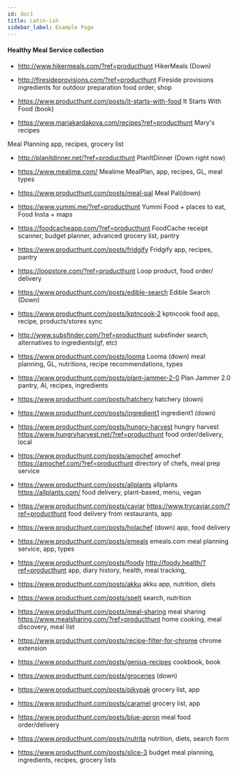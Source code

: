 ```yaml
---
id: doc1
title: Latin-ish
sidebar_label: Example Page
---
```


#### Healthy Meal Service collection

- http://www.hikermeals.com/?ref=producthunt HikerMeals
(Down)

- http://firesideprovisions.com/?ref=producthunt Fireside provisions
ingredients for outdoor preparation
food order, shop

- https://www.producthunt.com/posts/it-starts-with-food It Starts With Food (book)


- https://www.mariakardakova.com/recipes?ref=producthunt Mary's recipes

Meal Planning
app, recipes, grocery list

- http://planitdinner.net/?ref=producthunt PlanItDinner (Down right now)


- https://www.mealime.com/ Mealime
MealPlan, app, recipes, GL, meal types

- https://www.producthunt.com/posts/meal-pal Meal Pal(down)

- https://www.yummi.me/?ref=producthunt Yummi
Food + places to eat, Food Insta + maps

- https://foodcacheapp.com/?ref=producthunt FoodCache
receipt scanner, budget planner, advanced grocery list, pantry
- https://www.producthunt.com/posts/fridgify Fridgify
app, recipes, pantry

- https://loopstore.com/?ref=producthunt Loop
product, food order/ delivery
- https://www.producthunt.com/posts/edible-search Edible Search (Down)

- https://www.producthunt.com/posts/kptncook-2 kptncook
food app, recipe, products/stores sync
- http://www.subsfinder.com/?ref=producthunt subsfinder
search, alternatives to ingredients(gf, etc)

- https://www.producthunt.com/posts/looma Looma (down)
meal planning, GL, nutritions, recipe recommendations, types
- https://www.producthunt.com/posts/plant-jammer-2-0 Plan Jammer 2.0
pantry, AI, recipes, ingredients

- https://www.producthunt.com/posts/hatchery hatchery (down)

- https://www.producthunt.com/posts/ingredient1 ingredient1 (down)
- https://www.producthunt.com/posts/hungry-harvest hungry harvest https://www.hungryharvest.net/?ref=producthunt
food order/delivery, local
- https://www.producthunt.com/posts/amochef amochef https://amochef.com/?ref=producthunt
directory of chefs, meal prep service

- https://www.producthunt.com/posts/allplants allplants https://allplants.com/
food delivery, plant-based, menu, vegan

- https://www.producthunt.com/posts/caviar https://www.trycaviar.com/?ref=producthunt
food delivery from restaurants, app
- https://www.producthunt.com/posts/holachef (down)
app, food delivery
- https://www.producthunt.com/posts/emeals emeals.com
meal planning service, app, types
- https://www.producthunt.com/posts/foody http://foody.health/?ref=producthunt
app, diary history, health, meal tracking,
- https://www.producthunt.com/posts/akku akku
app, nutrition, diets
- https://www.producthunt.com/posts/spelt
search, nutrition
- https://www.producthunt.com/posts/meal-sharing meal sharing https://www.mealsharing.com/?ref=producthunt
home cooking, meal discovery, meal list

- https://www.producthunt.com/posts/recipe-filter-for-chrome chrome extension

- https://www.producthunt.com/posts/genius-recipes
cookbook, book

- https://www.producthunt.com/posts/groceries
(down)

- https://www.producthunt.com/posts/pikypak
grocery list, app
- https://www.producthunt.com/posts/caramel
grocery list, app
- https://www.producthunt.com/posts/blue-apron
meal food order/delivery
- https://www.producthunt.com/posts/nutrita
nutrition, diets, search form
- https://www.producthunt.com/posts/slice-3
budget meal planning, ingredients, recipes, grocery lists  
